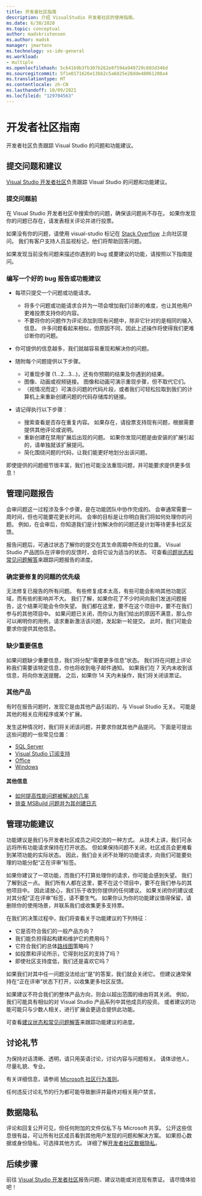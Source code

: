 ```yaml
---
title: 开发者社区指南
description: 介绍 VisualStudio 开发者社区的使用指南。
ms.date: 6/30/2020
ms.topic: conceptual
author: madskristensen
ms.author: madsk
manager: jmartens
ms.technology: vs-ide-general
ms.workload:
- multiple
ms.openlocfilehash: 5c641b9b3fb307b262e8f594a949729c603d346d
ms.sourcegitcommit: 5f1e0171626e13bb2c5a6825e28dde48061208a4
ms.translationtype: HT
ms.contentlocale: zh-CN
ms.lasthandoff: 10/09/2021
ms.locfileid: "129704563"
---
```

# <a name="developer-community-guidelines"></a>开发者社区指南

开发者社区负责跟踪 Visual Studio 的问题和功能建议。

## <a name="submitting-problems-and-suggestions"></a>提交问题和建议

[Visual Studio 开发者社区](https://aka.ms/feedback/suggest?space=8)负责跟踪 Visual Studio 的问题和功能建议。

### <a name="before-submitting-an-issue"></a>提交问题前

在 Visual Studio 开发者社区中搜索你的问题，确保该问题尚不存在。 如果你发现你的问题已存在，请发表相关评论并进行投票。

如果没有你的问题，请使用 visual-studio 标记在 [Stack Overflow](https://stackoverflow.com/questions/tagged/visual-studio?tab=Newest) 上向社区提问。 我们有客户支持人员监视标记，他们将帮助回答问题。

如果发现当前没有问题来描述你遇到的 bug 或要建议的功能，请按照以下指南提问。

### <a name="writing-a-good-bug-report-or-feature-suggestion"></a>编写一个好的 bug 报告或功能建议

- 每项只提交一个问题或功能请求。

  - 将多个问题或功能请求合并为一项会增加我们诊断的难度，也让其他用户更难投票支持你的内容。
  - 不要将你的问题作为评论添加到现有问题中，除非它针对的是相同的输入信息。 许多问题看起来相似，但原因不同，因此上述操作将使得我们更难诊断你的问题。

- 你可提供的信息越多，我们就越容易重现和解决你的问题。
- 随附每个问题提供以下步骤。

  - 可重现步骤 (1...2...3...)，还有你预期的结果及你遇到的结果。
  - 图像、动画或视频链接。 图像和动画可演示重现步骤，但不取代它们。
  - （视情况而定）可演示问题的代码片段，或者我们可轻松拉取到我们的计算机上来重新创建问题的代码存储库的链接。

- 请记得执行以下步骤：

  - 搜索查看是否存在重复内容。 如果存在，请投票支持现有问题，根据需要提供其他评论或说明。
  - 重新创建在禁用扩展后出现的问题。 如果你发现问题是由安装的扩展引起的，请单独就该扩展提问。
  - 简化围绕问题的代码，让我们能更好地划分出该问题。

即使提供的问题细节很丰富，我们也可能没法重现问题，并可能要求提供更多信息！

## <a name="managing-problem-reports"></a>管理问题报告

会审问题这一过程涉及多个步骤，是在功能团队中协作完成的。 会审通常需要一周时间，但也可能要花更长时间。 会审的目标是让你明白我们将如何处理你的问题。 例如，在会审后，你知道我们是计划解决你的问题还是计划等待更多社区反馈。

报告问题后，可通过状态了解你的提交在其生命周期中所处的位置。 Visual Studio 产品团队在评审你的反馈时，会将它设为适当的状态。 可查看[问题状态和常见问题解答](./how-to-report-a-problem-with-visual-studio.md)来跟踪问题报告的进度。

### <a name="prioritizing-which-issues-to-fix"></a>确定要修复的问题的优先级

无法修复已报告的所有问题。 有些修复成本太高，有些可能会影响其他功能区域，而有些的影响并不大。 我们了解，如果你花了不少时间向我们发送问题报告，这个结果可能会令你失望。 我们都在这里，要不在这个项目中，要不在我们参与的其他项目中。 如果问题已关闭，而你认为我们给出的原因不满意，那么你可以阐明你的用例，请求重新激活该问题，发起新一轮提交。 此时，我们可能会要求你提供其他信息。

### <a name="missing-important-information"></a>缺少重要信息

如果问题缺少重要信息，我们将分配“需要更多信息”状态。 我们将在问题上评论称我们需要该特定信息，你也将收到电子邮件通知。 如果我们在 7 天内未收到该信息，将向你发送提醒。 之后，如果你 14 天内未操作，我们将关闭该票证。

### <a name="other-product"></a>其他产品

有时在报告问题时，发现它是由其他产品引起的，与 Visual Studio 无关。 可能是其他的相关应用程序或某个扩展。 

发生这种情况时，我们将关闭该问题，并要求你就其他产品提问。 下面是可提出这些问题的一些常见位置：

* [SQL Server](https://feedback.azure.com/forums/908035-sql-server)
* [Visual Studio 订阅支持](https://feedback.azure.com/forums/908035-sql-server)
* [Office](https://support.office.com/article/how-do-i-give-feedback-on-microsoft-office-2b102d44-b43f-4dd2-9ff4-23cf144cfb11)
* [Windows](https://support.microsoft.com/help/4021566/windows-10-send-feedback-to-microsoft-with-feedback-hub-app)

#### <a name="additional-information"></a>其他信息

- [如何提高性能问题被解决的几率](./how-to-increase-chances-of-performance-issue-being-fixed.md)
- [排查 MSBuild 问题并为其创建日志](./msbuild-logs.md)

## <a name="managing-feature-suggestions"></a>管理功能建议

功能建议是我们与开发者社区成员之间交流的一种方式。 从技术上讲，我们可永远将所有功能请求保持在打开状态。 但如果保持问题不关闭，社区成员会更难看到某项功能的实际状态。 因此，我们会关闭不处理的功能请求，向我们可能要处理的功能分配“正在评审”标签。

如果你建议了一项功能，而我们不打算处理你的请求，你可能会感到失望。 我们了解到这一点。 我们所有人都在这里，要不在这个项目中，要不在我们参与的其他项目中。 因此请放心，我们乐于收到你提供的任何建议。 如果关闭你的建议或对其分配“正在评审”标签，请不要生气。 如果你认为你的功能建议值得保留，请删除你的使用场景，并联系我们或收集更多支持票。

在我们的决策过程中，我们将查看关于功能建议的下列特征：

- 它是否符合我们的一般产品方向？
- 我们能负担得起构建和维护它的费用吗？
- 它符合我们的总体[路线图](/visualstudio/productinfo/vs-roadmap)策略吗？
- 如投票和评论所示，它得到社区的支持了吗？
- 即使社区支持度低，我们还是喜欢它吗？

如果我们对其中任一问题没法给出“是”的答案，我们就会关闭它。 但建议通常保持在“正在评审”状态下打开，以收集更多社区反馈。

如果建议不符合我们的整体产品方向，则会以超出范围的缘由将其关闭。 例如，我们可能具有相似的对 Visual Studio 产品系列中其他成员的投资。 或者建议的功能可能只与少数人相关，进行扩展会更适合提供此功能。

可查看[建议状态和常见问题解答](./report-a-problem.yml)来跟踪功能建议的进度。

## <a name="discussion-etiquette"></a>讨论礼节

为保持对话清晰、透明，请只用英语讨论，讨论内容与问题相关。 请体谅他人，尽量礼貌、专业。

有关详细信息，请参阅 [Microsoft 社区行为准则](https://answers.microsoft.com/en-us/page/codeofconduct)。

任何违反讨论礼节的行为都可能导致删评并最终对相关用户禁言。

## <a name="data-privacy"></a>数据隐私

评论和回复公开可见，但任何附加的文件仅私下与 Microsoft 共享。 公开这些信息很有益，可让所有社区成员看到其他用户发现的问题和解决方案。 如果担心数据或身份隐私，可选择其他方式。 详细了解[开发者社区数据隐私](./developer-community-privacy.md)。

## <a name="next-steps"></a>后续步骤

前往 [Visual Studio 开发者社区](https://aka.ms/feedback/suggest?space=8)报告问题、建议功能或浏览现有票证。 请尽情体验吧！
